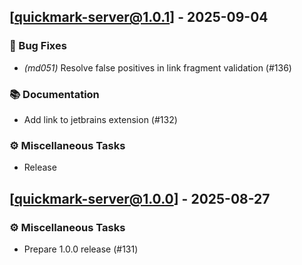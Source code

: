 ## [quickmark-server@1.0.1] - 2025-09-04

### 🐛 Bug Fixes

- *(md051)* Resolve false positives in link fragment validation (#136)

### 📚 Documentation

- Add link to jetbrains extension (#132)

### ⚙️ Miscellaneous Tasks

- Release
## [quickmark-server@1.0.0] - 2025-08-27

### ⚙️ Miscellaneous Tasks

- Prepare 1.0.0 release (#131)
